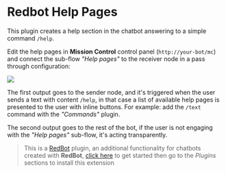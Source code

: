 # Redbot Help Pages

This plugin creates a help section in the chatbot answering to a simple command `/help`.

Edit the help pages in **Mission Control** control panel (`http://your-bot/mc`) and connect the sub-flow *"Help pages"* to the receiver node in a pass through configuration:

![](https://dashboard.red-bot.io/assets/daa5d5f0-e654-4294-a816-9a8c8cef0077)

The first output goes to the sender node, and it's triggered when the user sends a text with content `/help`, in that case a list of available help pages is presented to the user with inline buttons.
For example: add the `/text` command with the *"Commands"* plugin.

The second output goes to the rest of the bot, if the user is not engaging with the *"Help pages"* sub-flow, it's acting transparently.

> This is a [RedBot](https://red-bot.io/) plugin, an additional functionality for chatbots created with **RedBot**, [click here](https://red-bot.io/) to get started then go to the _Plugins_ sections to install this extension
